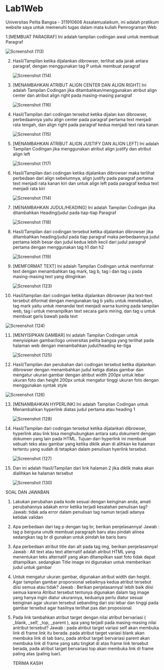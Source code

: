 # Lab1Web
Universitas Pelita Bangsa - 311910606
Assalamualaikum, ini adalah pratikum website saya untuk memenuhi tugas dalam mata kuliah Pemrograman Web 

1.[MEMBUAT PARAGRAF] Ini adalah tampilan codingan awal untuk membuat Paragraf

  ![Screenshot (113)](https://user-images.githubusercontent.com/59770620/112502665-d6ad9400-8dbc-11eb-95a0-fa18ddcb2e88.png)

2. Hasil/Tampilan ketika dijalankan dibrowser, terlihat ada jarak antara paragraf, dengan menggunakan tag P untuk membuat paragraf

   ![Screenshot (114)](https://user-images.githubusercontent.com/59770620/112503445-81be4d80-8dbd-11eb-988f-bfe6f73707af.png)

3. [MENAMBAHKAN ATRIBUT ALIGN CENTER DAN ALIGN RIGHT]  Ini adalah Tampilan Codingan jika ditambahkan/menggunakan atribut align center dan atribut align right pada masing-masing    paragraf 

   ![Screenshot (116)](https://user-images.githubusercontent.com/59770620/112503856-da8de600-8dbd-11eb-9089-a0914f243af7.png)

4. Hasil/Tampilan dari codingan tersebut ketika dijalan kan dibrowser, perbedaannya yaitu align center pada paragraf pertama text menjadi rata tengah, dan align right pada          paragraf kedua menjadi text rata kanan

   ![Screenshot (115)](https://user-images.githubusercontent.com/59770620/112504323-3f494080-8dbe-11eb-8faa-f08934329e13.png)

5. [MENAMBAHKAN ATRIBUT ALIGN JUSTIFY DAN ALIGN LEFT] Ini adalah Tampilan Codingan jika menggunakan atribut align justify dan atribut align left

   ![Screenshot (117)](https://user-images.githubusercontent.com/59770620/112505199-21c8a680-8dbf-11eb-840e-715828b2a31f.png)

6. Hasil/Tampilan dari codingan ketika dijalankan dibrowser maka terlihat perbedaan dari align sebelumnya, align justify pada paragraf pertama text menjadi rata kanan kiri dan      untuk align left pada paragraf kedua text menjadi rata kiri

   ![Screenshot (114)](https://user-images.githubusercontent.com/59770620/112505344-46bd1980-8dbf-11eb-9fc1-d555434bfaec.png)

7. [MENAMBAHKAN JUDUL/HEADING] Ini adalah Tampilan Codingan jika ditambahkan Heading/judul pada tiap-tiap Paragraf

   ![Screenshot (118)](https://user-images.githubusercontent.com/59770620/112505995-e7133e00-8dbf-11eb-870f-700e93e0e7bd.png)

8. Hasil/Tampilan dari codingan tersebut ketika dijalankan dibrowser jika ditambahkan heading/judul pada tiap paragraf maka perbedaannya judul pertama lebih besar dan judul        kedua lebih kecil dari judul paragraf pertama dengan menggunakan tag h1 dan h2

   ![Screenshot (119)](https://user-images.githubusercontent.com/59770620/112506565-7a4c7380-8dc0-11eb-9ffb-24af69c55cac.png)

9. [MEMFORMAT TEXT] Ini adalah Tampilan Codingan untuk memformat text dengan menambahkan tag mark, tag b, tag i dan tag u pada masing-masing text yang diinginkan
   
   ![Screenshot (123)](https://user-images.githubusercontent.com/59770620/112507640-66edd800-8dc1-11eb-91de-0b93fc40d2df.png)
   
10. Hasil/tampilan dari codingan ketika dijalankan dibrowser jika text-text tersebut diformat dengan mengunakan tag b yaitu untuk menebalkan, tag mark yaitu untuk menandai text     menjadi warna kuning pada tampilan web, tag i untuk menampilkan text secara garis miring, dan tag u untuk membuat garis bawah pada text 

   ![Screenshot (124)](https://user-images.githubusercontent.com/59770620/112508089-d1067d00-8dc1-11eb-8697-f6354fc817e5.png)
   
11. [MENYISIPKAN GAMBAR] Ini adalah  Tampilan Codingan untuk menyisipkan gambar/logo universitas pelita bangsa yang terlihat pada halaman web dengan menambahkan judul/heading       ke-tiga
    
    ![Screenshot (125)](https://user-images.githubusercontent.com/59770620/112509239-dca67380-8dc2-11eb-80d9-e519e43010e8.png)
    
12. Hasil/Tampilan dan perubahan dari codingan tersebut ketika dijalankan dibrowser dengan menambahkan judul ketiga diatas gambar dan mengatur ukuran gambar dengan atribut width     200px untuk lebar ukuran foto dan height 200px untuk mengatur tinggi ukuran foto dengan menggunakan syntak style

   ![Screenshot (126)](https://user-images.githubusercontent.com/59770620/112509950-8b4ab400-8dc3-11eb-9f8f-e0c7811f8ab6.png)
   
13. [MENAMBAHKAN HYPERLINK] Ini adalah Tampilan Codingan untuk Menambahkan hyperlink diatas judul pertama atau heading 1
    
    ![Screenshot (128)](https://user-images.githubusercontent.com/59770620/112510322-e67ca680-8dc3-11eb-967e-d2ec51ccf072.png)
    
14. Hasil/Tampilan dari codingan tersebut ketika dijalankan dibrowser, hyperlink atau link bisa menghubungkan antara satu dokument dengan dokumen yang lain pada HTML. Tujuan         dari hyperlink ini membuat sebuah teks atau gambar yang ketika diklik akan di alihkan ke halaman tertentu yang sudah di tetapkan dalam penulisan hyerlink tersebut.

    ![Screenshot (127)](https://user-images.githubusercontent.com/59770620/112510920-81758080-8dc4-11eb-851d-8cce63d61e51.png)
    
15. Dan ini adalah Hasil/Tampilan dari link halaman 2 jika diklik maka akan dialihkan ke halaman tersebut

    ![Screenshot (130)](https://user-images.githubusercontent.com/59770620/112511277-daddaf80-8dc4-11eb-90e9-a59260e98dbe.png)
    
SOAL DAN JAWABAN

1. Lakukan perubahan pada kode sesuai dengan keinginan anda, amati perubahannya adakah error ketika terjadi kesalahan penulisan tag? Jawab: tidak ada error dalam penulisan tag      namun terjadi adanya ketidak validan

2. Apa perbedaan dari tag p dengan tag br, berikan penjelasannya! Jawab : tag p berguna unutk membuat paragraph baru atau pindah alinea sedangkan tag br di gunakan untuk pindah    ke baris baru

3. Apa perbedaan atribut title dan alt pada tag img, berikan penjelasannya! Jawab : Alt text atau text alternatif adalah atribut HTML yang menentukan teks alternatif yang akan      ditampilkan saat foto tidak dapat ditampilkan. sedangkan Title image ini digunakan untuk memberikan judul untuk gambar 

4. Untuk mengatur ukuran gambar, digunakan atribut width dan height. Agar tampilan gambar
   proporsional sebaiknya kedua atribut tersebut diisi semua atau tidak? Jawab : Berikan penjelasannya! lebih baik diisi semua karena Atribut tersebut tentunya digunakan dalam      tag image yang hanya ingin diatur ukurannya, keduanya perlu diatur sesuai keinginan agar ukuran tersebut sebanding dari sisi lebar dan tinggi pada gambar tersebut agar          hasilnya terlihat pas dan proposional.

5. Pada link tambahkan atribut target dengan nilai atribut bervariasi ( _blank, _self, _top,
   _parent ), apa yang terjadi pada masing-masing nilai antribut tersebut? Jawab : pada atribut target variasi self akan membuka link di frame link itu berada. pada atribut        target variasi blank akan membuka link di tab baru, pada atribut target bervariasi parent akan membuka link di frame yang satu tingkat di atas frame link tersebut berada,        pada atribut target bervariasi top akan membuka link di frame paling atas (paling luar).
   
   TERIMA KASIH






